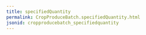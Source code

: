 ```yaml
---
title: specifiedQuantity
permalink: CropProduceBatch.specifiedQuantity.html
jsonid: cropproducebatch_specifiedquantity
---
```

